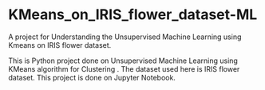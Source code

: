 # KMeans_on_IRIS_flower_dataset-ML
A project for Understanding the Unsupervised Machine Learning using Kmeans on IRIS flower dataset.

This is Python project done on Unsupervised Machine Learning using KMeans algorithm for Clustering .
The dataset used here is IRIS flower dataset.
This project is done on Jupyter Notebook.
